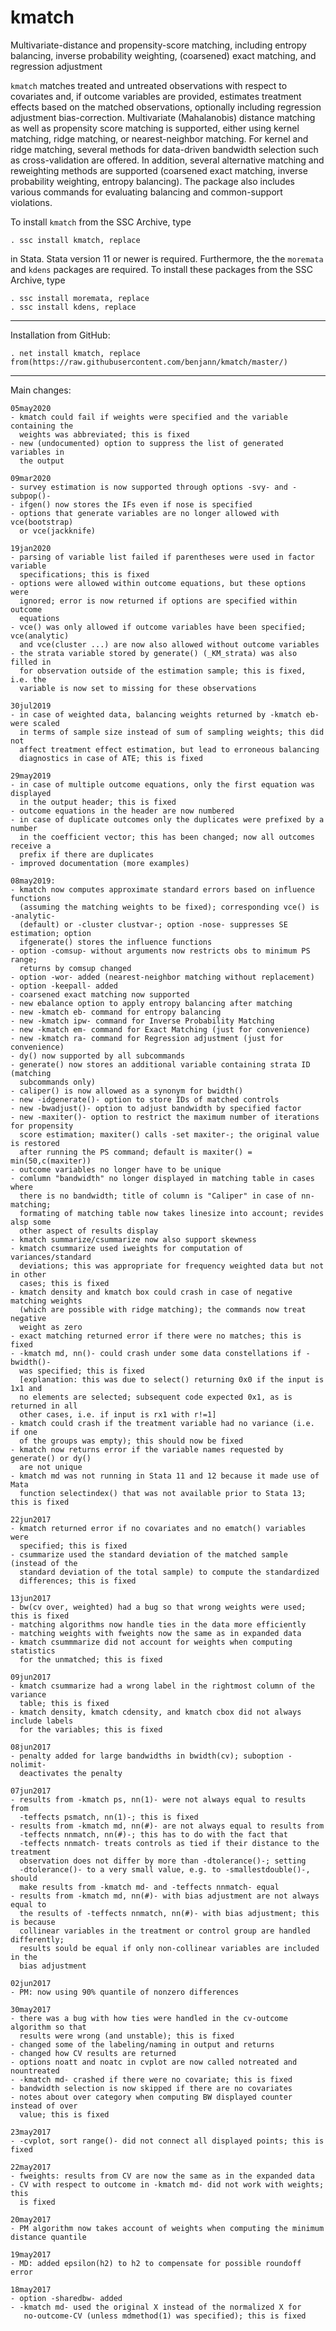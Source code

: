 # kmatch
Multivariate-distance and propensity-score matching, including entropy balancing, 
inverse probability weighting, (coarsened) exact matching, and regression adjustment

`kmatch` matches treated and untreated observations with respect to covariates
and, if outcome variables are provided, estimates treatment effects based on
the matched observations, optionally including regression adjustment
bias-correction. Multivariate (Mahalanobis) distance matching as well as
propensity score matching is supported, either using kernel matching, ridge
matching, or nearest-neighbor matching. For kernel and ridge matching, several
methods for data-driven bandwidth selection such as cross-validation are
offered. In addition, several alternative matching and reweighting methods are
supported (coarsened exact matching, inverse probability weighting, entropy
balancing). The package also includes various commands for evaluating balancing
and common-support violations.

To install `kmatch` from the SSC Archive, type

    . ssc install kmatch, replace

in Stata. Stata version 11 or newer is required. Furthermore, the the `moremata` and `kdens` 
packages are required. To install these packages from the SSC Archive, type

    . ssc install moremata, replace
    . ssc install kdens, replace

---

Installation from GitHub:

    . net install kmatch, replace from(https://raw.githubusercontent.com/benjann/kmatch/master/)

---

Main changes:

    05may2020
    - kmatch could fail if weights were specified and the variable containing the
      weights was abbreviated; this is fixed
    - new (undocumented) option to suppress the list of generated variables in 
      the output

    09mar2020
    - survey estimation is now supported through options -svy- and -subpop()-
    - ifgen() now stores the IFs even if nose is specified
    - options that generate variables are no longer allowed with vce(bootstrap) 
      or vce(jackknife)

    19jan2020
    - parsing of variable list failed if parentheses were used in factor variable
      specifications; this is fixed
    - options were allowed within outcome equations, but these options were 
      ignored; error is now returned if options are specified within outcome
      equations
    - vce() was only allowed if outcome variables have been specified; vce(analytic)
      and vce(cluster ...) are now also allowed without outcome variables
    - the strata variable stored by generate() (_KM_strata) was also filled in
      for observation outside of the estimation sample; this is fixed, i.e. the 
      variable is now set to missing for these observations

    30jul2019
    - in case of weighted data, balancing weights returned by -kmatch eb- were scaled
      in terms of sample size instead of sum of sampling weights; this did not
      affect treatment effect estimation, but lead to erroneous balancing 
      diagnostics in case of ATE; this is fixed

    29may2019
    - in case of multiple outcome equations, only the first equation was displayed
      in the output header; this is fixed
    - outcome equations in the header are now numbered
    - in case of duplicate outcomes only the duplicates were prefixed by a number 
      in the coefficient vector; this has been changed; now all outcomes receive a 
      prefix if there are duplicates
    - improved documentation (more examples)

    08may2019:
    - kmatch now computes approximate standard errors based on influence functions
      (assuming the matching weights to be fixed); corresponding vce() is -analytic-
      (default) or -cluster clustvar-; option -nose- suppresses SE estimation; option
      ifgenerate() stores the influence functions
    - option -comsup- without arguments now restricts obs to minimum PS range;
      returns by comsup changed
    - option -wor- added (nearest-neighbor matching without replacement)
    - option -keepall- added
    - coarsened exact matching now supported
    - new ebalance option to apply entropy balancing after matching
    - new -kmatch eb- command for entropy balancing
    - new -kmatch ipw- command for Inverse Probability Matching
    - new -kmatch em- command for Exact Matching (just for convenience)
    - new -kmatch ra- command for Regression adjustment (just for convenience)
    - dy() now supported by all subcommands
    - generate() now stores an additional variable containing strata ID (matching 
      subcommands only)
    - caliper() is now allowed as a synonym for bwidth()
    - new -idgenerate()- option to store IDs of matched controls
    - new -bwadjust()- option to adjust bandwidth by specified factor
    - new -maxiter()- option to restrict the maximum number of iterations for propensity
      score estimation; maxiter() calls -set maxiter-; the original value is restored
      after running the PS command; default is maxiter() = min(50,c(maxiter))
    - outcome variables no longer have to be unique
    - comlumn "bandwidth" no longer displayed in matching table in cases where 
      there is no bandwidth; title of column is "Caliper" in case of nn-matching;
      formating of matching table now takes linesize into account; revides alsp some 
      other aspect of results display
    - kmatch summarize/csummarize now also support skewness
    - kmatch csummarize used iweights for computation of variances/standard 
      deviations; this was appropriate for frequency weighted data but not in other
      cases; this is fixed
    - kmatch density and kmatch box could crash in case of negative matching weights
      (which are possible with ridge matching); the commands now treat negative
      weight as zero
    - exact matching returned error if there were no matches; this is fixed
    - -kmatch md, nn()- could crash under some data constellations if -bwidth()- 
      was specified; this is fixed
      [explanation: this was due to select() returning 0x0 if the input is 1x1 and 
      no elements are selected; subsequent code expected 0x1, as is returned in all
      other cases, i.e. if input is rx1 with r!=1]
    - kmatch could crash if the treatment variable had no variance (i.e. if one 
      of the groups was empty); this should now be fixed
    - kmatch now returns error if the variable names requested by generate() or dy()
      are not unique
    - kmatch md was not running in Stata 11 and 12 because it made use of Mata 
      function selectindex() that was not available prior to Stata 13; this is fixed

    22jun2017
    - kmatch returned error if no covariates and no ematch() variables were 
      specified; this is fixed
    - csummarize used the standard deviation of the matched sample (instead of the 
      standard deviation of the total sample) to compute the standardized 
      differences; this is fixed

    13jun2017
    - bw(cv over, weighted) had a bug so that wrong weights were used; this is fixed
    - matching algorithms now handle ties in the data more efficiently
    - matching weights with fweights now the same as in expanded data
    - kmatch csummmarize did not account for weights when computing statistics 
      for the unmatched; this is fixed

    09jun2017
    - kmatch csummarize had a wrong label in the rightmost column of the variance
      table; this is fixed
    - kmatch density, kmatch cdensity, and kmatch cbox did not always include labels
      for the variables; this is fixed

    08jun2017
    - penalty added for large bandwidths in bwidth(cv); suboption -nolimit- 
      deactivates the penalty

    07jun2017
    - results from -kmatch ps, nn(1)- were not always equal to results from
      -teffects psmatch, nn(1)-; this is fixed
    - results from -kmatch md, nn(#)- are not always equal to results from
      -teffects nnmatch, nn(#)-; this has to do with the fact that 
      -teffects nnmatch- treats controls as tied if their distance to the treatment
      observation does not differ by more than -dtolerance()-; setting 
      -dtolerance()- to a very small value, e.g. to -smallestdouble()-, should
      make results from -kmatch md- and -teffects nnmatch- equal
    - results from -kmatch md, nn(#)- with bias adjustment are not always equal to
      the results of -teffects nnmatch, nn(#)- with bias adjustment; this is because
      collinear variables in the treatment or control group are handled differently;
      results sould be equal if only non-collinear variables are included in the
      bias adjustment
  
    02jun2017
    - PM: now using 90% quantile of nonzero differences

    30may2017
    - there was a bug with how ties were handled in the cv-outcome algorithm so that
      results were wrong (and unstable); this is fixed  
    - changed some of the labeling/naming in output and returns
    - changed how CV results are returned
    - options noatt and noatc in cvplot are now called notreated and nountreated
    - -kmatch md- crashed if there were no covariate; this is fixed
    - bandwidth selection is now skipped if there are no covariates
    - notes about over category when computing BW displayed counter instead of over
      value; this is fixed

    23may2017
    - -cvplot, sort range()- did not connect all displayed points; this is fixed

    22may2017
    - fweights: results from CV are now the same as in the expanded data
    - CV with respect to outcome in -kmatch md- did not work with weights; this 
      is fixed

    20may2017
    - PM algorithm now takes account of weights when computing the minimum distance quantile

    19may2017
    - MD: added epsilon(h2) to h2 to compensate for possible roundoff error

    18may2017
    - option -sharedbw- added
    - -kmatch md- used the original X instead of the normalized X for 
       no-outcome-CV (unless mdmethod(1) was specified); this is fixed
